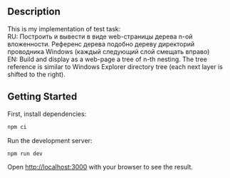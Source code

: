 ## Description

This is my implementation of test task:\
RU: Построить и вывести в виде web-страницы дерева n-ой вложенности. Референс дерева подобно дереву директорий проводника Windows (каждый следующий слой смещать вправо)\
EN: Build and display as a web-page a tree of n-th nesting. The tree reference is similar to Windows Explorer directory tree (each next layer is shifted to the right).

## Getting Started

First, install dependencies:

```bash
npm ci
```

Run the development server:

```bash
npm run dev
```

Open [http://localhost:3000](http://localhost:3000) with your browser to see the result.
